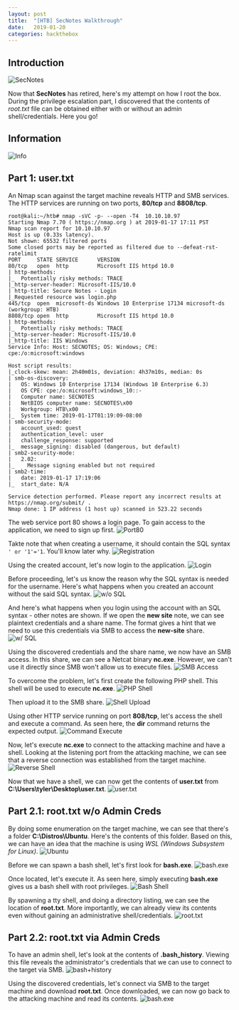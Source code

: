 ```yaml
---
layout: post
title:  "[HTB] SecNotes Walkthrough"
date:   2019-01-20
categories: hackthebox
---
```


## Introduction

![SecNotes](/static/img/12/01.png)


Now that **SecNotes** has retired, here's my attempt on how I root the box. During the privilege escalation part, I discovered that the contents of _root.txt_ file can be obtained either with or without an admin shell/credentials. Here you go!


## Information

![Info](/static/img/12/02.png)

## Part 1: user.txt


An Nmap scan against the target machine reveals HTTP and SMB services. The HTTP services are running on two ports, **80/tcp** and **8808/tcp**.
```
root@kali:~/htb# nmap -sVC -p- --open -T4  10.10.10.97
Starting Nmap 7.70 ( https://nmap.org ) at 2019-01-17 17:11 PST
Nmap scan report for 10.10.10.97
Host is up (0.33s latency).
Not shown: 65532 filtered ports
Some closed ports may be reported as filtered due to --defeat-rst-ratelimit
PORT     STATE SERVICE      VERSION
80/tcp   open  http         Microsoft IIS httpd 10.0
| http-methods:
|_  Potentially risky methods: TRACE
|_http-server-header: Microsoft-IIS/10.0
| http-title: Secure Notes - Login
|_Requested resource was login.php
445/tcp  open  microsoft-ds Windows 10 Enterprise 17134 microsoft-ds (workgroup: HTB)
8808/tcp open  http         Microsoft IIS httpd 10.0
| http-methods:
|_  Potentially risky methods: TRACE
|_http-server-header: Microsoft-IIS/10.0
|_http-title: IIS Windows
Service Info: Host: SECNOTES; OS: Windows; CPE: cpe:/o:microsoft:windows

Host script results:
|_clock-skew: mean: 2h40m01s, deviation: 4h37m10s, median: 0s
| smb-os-discovery:
|   OS: Windows 10 Enterprise 17134 (Windows 10 Enterprise 6.3)
|   OS CPE: cpe:/o:microsoft:windows_10::-
|   Computer name: SECNOTES
|   NetBIOS computer name: SECNOTES\x00
|   Workgroup: HTB\x00
|_  System time: 2019-01-17T01:19:09-08:00
| smb-security-mode:
|   account_used: guest
|   authentication_level: user
|   challenge_response: supported
|_  message_signing: disabled (dangerous, but default)
| smb2-security-mode:
|   2.02:
|_    Message signing enabled but not required
| smb2-time:
|   date: 2019-01-17 17:19:06
|_  start_date: N/A

Service detection performed. Please report any incorrect results at https://nmap.org/submit/ .
Nmap done: 1 IP address (1 host up) scanned in 523.22 seconds
```


The web service port 80 shows a login page. To gain access to the application, we need to sign up first.
![Port80](/static/img/12/03.png)


Takte note that when creating a username, it should contain the SQL syntax `' or '1'='1`. You'll know later why.
![Registration](/static/img/12/04.png)


Using the created account, let's now login to the application.
![Login](/static/img/12/05.png)


Before proceeding, let's us know the reason why the SQL syntax is needed for the username. Here's what happens when you created an account without the said SQL syntax. 
![w/o SQL](/static/img/12/06.png)


And here's what happens when you login using the account with an SQL syntax - other notes are shown. If we open the **new site** note, we can see plaintext credentials and a share name. The format gives a hint that we need to use this credentials via SMB to access the **new-site** share.
![w/ SQL](/static/img/12/07.png)


Using the discovered credentials and the share name, we now have an SMB access. In this share, we can see a Netcat binary **nc.exe**. However, we can't use it directly since SMB won't allow us to execute files.
![SMB Access](/static/img/12/08.png)


To overcome the problem, let's first create the following PHP shell. This shell will be used to execute **nc.exe**.
![PHP Shell](/static/img/12/09.png)


Then upload it to the SMB share.
![Shell Upload](/static/img/12/10.png)


Using other HTTP service running on port **808/tcp**, let's access the shell and execute a command. As seen here, the **dir** command returns the expected output.
![Command Execute](/static/img/12/11.png)


Now, let's execute **nc.exe** to connect to the attacking machine and have a shell. Looking at the listening port from the attacking machine, we can see that a reverse connection was established from the target machine.
![Reverse Shell](/static/img/12/12.png)


Now that we have a shell, we can now get the contents of **user.txt** from **C:\Users\tyler\Desktop\user.txt**.
![user.txt](/static/img/12/13.png)


## Part 2.1: root.txt w/o Admin Creds


By doing some enumeration on the target machine, we can see that there's a folder **C:\Distros\Ubuntu**. Here's the contents of this folder. Based on this, we can have an idea that the machine is using _WSL (Windows Subsystem for Linux)_. 
![Ubuntu](/static/img/12/14.png)


Before we can spawn a bash shell, let's first look for **bash.exe**.
![bash.exe](/static/img/12/15.png)


Once located, let's execute it. As seen here, simply executing **bash.exe** gives us a bash shell with root privileges.
![Bash Shell](/static/img/12/16.png)


By spawning a tty shell, and doing a directory listing, we can see the location of **root.txt**. More importantly, we can already view its contents even without gaining an administrative shell/credentials. 
![root.txt](/static/img/12/17.png)


## Part 2.2: root.txt via Admin Creds


To have an admin shell, let's look at the contents of **.bash_history**. Viewing this file reveals the administrator's credentials that we can use to connect to the target via SMB.
![bash+history](/static/img/12/18.png)


Using the discovered credentials, let's connect via SMB to the target machine and download **root.txt**. Once downloaded, we can now go back to the attacking machine and read its contents. 
![bash.exe](/static/img/12/19.png)

